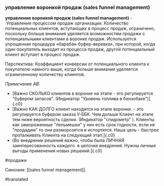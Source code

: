 ### управление воронкой продаж (sales funnel management)

**управление воронкой продаж (sales funnel management)** -  Управление процессом продаж организации. Количество потенциальных клиентов, вступающих в процесс продаж, ограничено, поскольку больше внимания уделяется возможностям продажи с потенциальными клиентами в воронке продаж. Используется упрощенная процедура «барабан-буфер-веревка», при которой, когда один покупатель выходит из процесса продаж, другой потенциальный клиент вступает в процесс продаж.

Перспектива: Коэффициент конверсии от потенциального клиента к покупателю намного выше, когда больше внимания уделяется ограниченному количеству клиентов.

*Примечание АВ:*

-   [Важно СКОЛЬКО клиентов в воронке на этапе - это регулируется "буфером запасов". (Индикатор "Уровень топлива в бензобаке")]{.c0}
-   [Важно КАК ДОЛГО клиент находится на этапе воронки. - это регулируется буфером заказа У-ББК. Чем дольше Клиент на этапе тем ниже вероятность сделки. (Индикатор "спидометр" ). Клиенты как замороженные "пельмешки" у них есть срок годности, если не "продадим" то они разморозятся и испортятся. Наша цель - быстрее проталкивать Клиента на следующий этап.]{.c0}
-   [Во внедрении решений важно, чтобы была ЛИЧНАЯ заинтересованность каждого  в цепочке внедрения. Нужны личные выгоды применения новых решений.]{.c0}

#продажи

Синоним: [[sales funnel management]].

#translated
